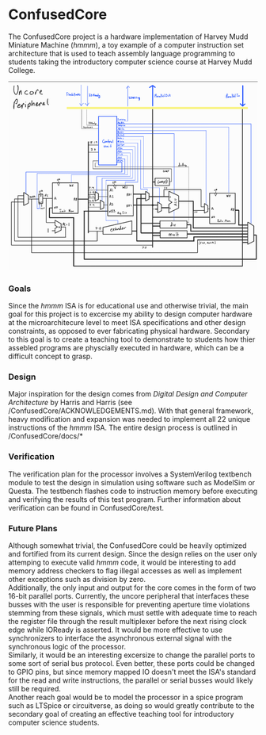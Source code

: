 # ConfusedCore
The ConfusedCore project is a hardware implementation of Harvey Mudd Miniature Machine (*hmmm*), a toy example of a computer instruction set architecture that is used to teach assembly language programming to students taking the introductory computer science course at Harvey Mudd College.  

![Top Level](docs/images/confusedcore/confusedcore12.png)

### Goals
Since the *hmmm* ISA is for educational use and otherwise trivial, the main goal for this project is to excercise my ability to design computer hardware at the microarchitecure level to meet ISA specifications and other design constraints, as opposed to ever fabricating physical hardware. Secondary to this goal is to create a teaching tool to demonstrate to students how thier assebled programs are physcially executed in hardware, which can be a difficult concept to grasp. 
### Design
Major inspiration for the design comes from *Digital Design and Computer Architecture* by Harris and Harris (see /ConfusedCore/ACKNOWLEDGEMENTS.md). With that general framework, heavy modification and expansion was needed to implement all 22 unique instructions of the *hmmm* ISA. The entire design process is outlined in /ConfusedCore/docs/*
### Verification
The verification plan for the processor involves a SystemVerilog textbench module to test the design in simulation using software such as ModelSim or Questa. The testbench flashes code to instruction memory before executing and verifying the results of this test program. Further information about verification can be found in ConfusedCore/test. 
### Future Plans 
Although somewhat trivial, the ConfusedCore could be heavily optimized and fortified from its current design. Since the design relies on the user only attemping to execute valid *hmmm* code, it would be interesting to add memory address checkers to flag illegal accesses as well as implement other exceptions such as division by zero.  
Additionally, the only input and output for the core comes in the form of two 16-bit parallel ports. Currently, the uncore peripheral that interfaces these busses with the user is responsible for preventing aperture time violations stemming from these signals, which must settle with adequate time to reach the register file through the result multiplexer before the next rising clock edge while IOReady is asserted. It would be more effective to use synchronizers to interface the asynchronous external signal with the synchronous logic of the processor.  
Similarly, it would be an interesting excersize to change the parallel ports to some sort of serial bus protocol. Even better, these ports could be changed to GPIO pins, but since memory mapped IO doesn't meet the ISA's standard for the read and write instructions, the parallel or serial busses would likely still be required.  
Another reach goal would be to model the processor in a spice program such as LTSpice or circuitverse, as doing so would greatly contribute to the secondary goal of creating an effective teaching tool for introductory computer science students. 
